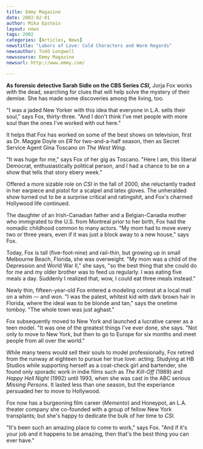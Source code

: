 ```yaml
---
title: Emmy Magazine
date: 2002-02-01
author: Mika Epstein
layout: news
tags: 2002
categories: [Articles, News]
newstitle: "Labors of Love: Cold Characters and Warm Regards"
newsauthor: Todd Longwell  
newssource: Emmy Magazine  
newsurl: http://www.emmy.com/  

---
```


**As forensic detective Sarah Sidle on the CBS Series *CSI*,** Jorja Fox works with the dead, searching for clues that will help solve the mystery of their demise. She has made some discoveries among the living, too.

"I was a jaded New Yorker with this idea that everyone in L.A. sells their soul," says Fox, thirty-three. "And I don't think I've met people with more soul than the ones I've worked with out here."

It helps that Fox has worked on some of the best shows on television, first as Dr. Maggie Doyle on *ER* for two-and-a-half season, then as Secret Service Agent Gina Toscano on *The West Wing*.

"It was huge for me," says Fox of her gig as Toscano. "Here I am, this liberal Democrat, enthusiastically political person, and I had a chance to be on a show that tells that story ebery week."

Offered a more sizable role on *CSI* in the fall of 2000, she reluctantly traded in her earpiece and pistol for a scalpel and latex gloves. The unheralded show turned out to be a surprise critical and ratingshit, and Fox's charmed Hollywood life continued.

The daughter of an Irish-Canadian father and a Belgian-Canadia mother who immigrated to the U.S. from Montreal prior to her birth, Fox had the nomadic childhood common to many actors. "My mom had to move every two or three years, even if it was just a block away to a new house," says Fox.

Today, Fox is tall (five-foot-nine) and rail-thin, but growing up in small Melbourne Beach, Florida, she was overweight. "My mom was a child of the Depression and World War II," she says, "so the best thing that she could do for me and my older brother was to feed us regularly. I was eating five meals a day. Suddenly I realized that, wow, I could eat three meals instead."

Newly thin, fifteen-year-old Fox entered a modeling contest at a local mall on a whim &#8212; and won. "I was the palest, whitest kid with dark brown hair in Florida, where the ideal was to be blonde and tan," says the onetime tomboy. "The whole town was just aghast."

Fox subsequently moved to New York and launched a lucrative career as a teen model. "It was one of the greatest things I've ever done, she says. "Not only to move to New York, but then to go to Europe for six months and meet people from all over the world."

While many teens would sell their souls to model professionally, Fox retired from the runway at eighteen to pursue her true love: acting. Studying at HB Studios while supporting herself as a coat-check girl and bartender, she found only sporadic work in indie films such as *The Kill-Off* (1989) and *Happy Hell Night* (1992) until 1993, when she was cast in the ABC serious *Missing Persons*. It lasted less than one season, but the experiance persuaded her to move to Hollywood.

Fox now has a burgeoning film career (*Memento*) and Honeypot, an L.A. theater company she co-founded with a group of fellow New York transplants; but she's happy to dedicate the bulk of her time to *CSI*.

"It's been such an amazing place to come to work," says Fox. "And if it's your job and it happens to be amazing, then that's the best thing you can ever have."

